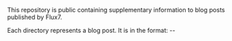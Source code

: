 This repository is public containing supplementary information to blog posts published by Flux7.

Each directory represents a blog post. It is in the format: <yyyy>-<mm>-<abbreviation of post name>
